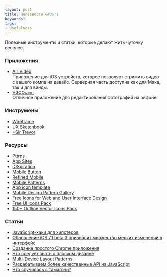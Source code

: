 ```yaml
---
layout: post
title: Полезности &#35;1
keywords:
tags:
- Usefulness
---
```


Полезные инструменты и статьи, которые делают жить чуточку веселее.

### Приложения

- [Air Video]() <br />Приложение для iOS устройств, которое позволяет стримить видео с вашего компа на девайс. Серверная часть доступна как для Мака, так и для винды.
- [VSCOcam]() <br />Отличное приложение для редактирования фотографий на айфоне.

### Инструмены

- [Wireframe](https://wireframe.cc/)
- [UX Sketchbook](http://appsketchbook.com/products/ux-sketchbook)
- [+Sir Trevor](http://madebymany.github.io/sir-trevor-js/)


### Ресурсы

- [Pttrns](http://pttrns.com/)
- [App Sites](http://www.appsites.com/)
- [iOSpiration](http://www.iospirations.com/)
- [Mobile Button](http://houseofbuttons.tumblr.com/)
- [Refined Mobile](http://refinedmobile.com/)
- [Mobile Patterns](http://www.mobile-patterns.com/)
- [App icon template](http://appicontemplate.com/)
- [Mobile Design Pattern Gallery](http://mobiledesignpatterngallery.com/mobile-patterns.php)
- [Free Icons for Web and User Interface Design](http://www.cssauthor.com/free-icons-web-user-interface-design-37/)
- [Free UI Icons Pack](http://dribbble.com/shots/1386860-Free-UI-Icons-Pack-Download)
- [150+ Outline Vector Icons Pack](http://www.freebiesgallery.com/150-outline-vector-icons-pack/)


### Статьи

- [JavaScript-хаки для хипстеров](http://frontender.info/javascript-hacks-for-hipsters)
- [Обновление iOS 7.1 beta 3 привносит множество мелких изменений в интерфейс](http://macilove.com/news/update-ios-7_1-beta-3-brings-a-lot-of-small-changes-in-the-interface/)
- [Создание простого Chrome приложения](http://habrahabr.ru/company/google/blog/212107/)
- [Что следует знать о плоском дизайне](http://habrahabr.ru/company/genue/blog/204194/)
- [Multi-Device Layout Patterns](http://www.lukew.com/ff/entry.asp?1514)
- [Разрабатываем более качественные API на JavaScript](http://frontender.info/designing-javascript-apis-usability/)
- [Что случилось с тамагочи?](http://kanobu.ru/articles/chto-sluchilos-s-tamagochi-367904/)
